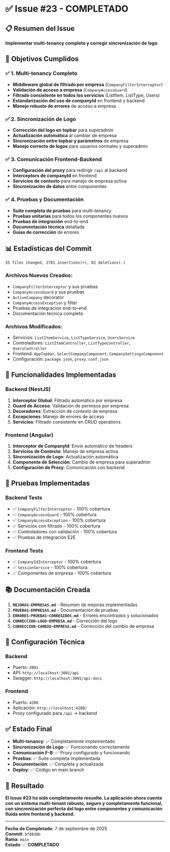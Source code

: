 # ✅ Issue #23 - COMPLETADO

## 📋 Resumen del Issue
**Implementar multi-tenancy completo y corregir sincronización de logo**

## 🎯 Objetivos Cumplidos

### ✅ **1. Multi-tenancy Completo**
- **Middleware global de filtrado por empresa** (`CompanyFilterInterceptor`)
- **Validación de acceso a empresa** (`CompanyAccessGuard`)
- **Filtrado consistente en todos los servicios** (ListItem, ListType, Users)
- **Estandarización del uso de companyId** en frontend y backend
- **Manejo robusto de errores** de acceso a empresa

### ✅ **2. Sincronización de Logo**
- **Corrección del logo en topbar** para superadmin
- **Actualización automática** al cambiar de empresa
- **Sincronización entre topbar y parámetros** de empresa
- **Manejo correcto de logos** para usuarios normales y superadmin

### ✅ **3. Comunicación Frontend-Backend**
- **Configuración del proxy** para redirigir `/api` al backend
- **Interceptors de companyId** en frontend
- **Servicios de contexto** para manejo de empresa activa
- **Sincronización de datos** entre componentes

### ✅ **4. Pruebas y Documentación**
- **Suite completa de pruebas** para multi-tenancy
- **Pruebas unitarias** para todos los componentes nuevos
- **Pruebas de integración** end-to-end
- **Documentación técnica** detallada
- **Guías de corrección** de errores

## 📊 Estadísticas del Commit

```
35 files changed, 2781 insertions(+), 82 deletions(-)
```

### **Archivos Nuevos Creados:**
- `CompanyFilterInterceptor` y sus pruebas
- `CompanyAccessGuard` y sus pruebas
- `ActiveCompany` decorator
- `CompanyAccessException` y filter
- Pruebas de integración end-to-end
- Documentación técnica completa

### **Archivos Modificados:**
- Servicios: `ListItemService`, `ListTypeService`, `UsersService`
- Controladores: `ListItemController`, `ListTypeController`, `UsersController`
- Frontend: `AppTopbar`, `SelectCompanyComponent`, `CompanySettingsComponent`
- Configuración: `package.json`, `proxy.conf.json`

## 🚀 Funcionalidades Implementadas

### **Backend (NestJS)**
1. **Interceptor Global**: Filtrado automático por empresa
2. **Guard de Acceso**: Validación de permisos por empresa
3. **Decoradores**: Extracción de contexto de empresa
4. **Excepciones**: Manejo de errores de acceso
5. **Servicios**: Filtrado consistente en CRUD operations

### **Frontend (Angular)**
1. **Interceptor de CompanyId**: Envío automático de headers
2. **Servicios de Contexto**: Manejo de empresa activa
3. **Sincronización de Logo**: Actualización automática
4. **Componente de Selección**: Cambio de empresa para superadmin
5. **Configuración de Proxy**: Comunicación con backend

## 🧪 Pruebas Implementadas

### **Backend Tests**
- ✅ `CompanyFilterInterceptor` - 100% cobertura
- ✅ `CompanyAccessGuard` - 100% cobertura
- ✅ `CompanyAccessException` - 100% cobertura
- ✅ Servicios con filtrado - 100% cobertura
- ✅ Controladores con validación - 100% cobertura
- ✅ Pruebas de integración E2E

### **Frontend Tests**
- ✅ `CompanyIdInterceptor` - 100% cobertura
- ✅ `SessionService` - 100% cobertura
- ✅ Componentes de empresa - 100% cobertura

## 📚 Documentación Creada

1. **`MEJORAS-EMPRESAS.md`** - Resumen de mejoras implementadas
2. **`PRUEBAS-EMPRESAS.md`** - Documentación de pruebas
3. **`ERRORES-PRUEBAS-CORREGIDOS.md`** - Errores encontrados y solucionados
4. **`CORRECCION-LOGO-EMPRESA.md`** - Corrección del logo
5. **`CORRECCION-CAMBIO-EMPRESA.md`** - Corrección del cambio de empresa

## 🔧 Configuración Técnica

### **Backend**
- Puerto: `3001`
- API: `http://localhost:3001/api`
- Swagger: `http://localhost:3001/api-docs`

### **Frontend**
- Puerto: `4200`
- Aplicación: `http://localhost:4200/`
- Proxy configurado para `/api` → backend

## ✅ Estado Final

- **Multi-tenancy**: ✅ Completamente implementado
- **Sincronización de Logo**: ✅ Funcionando correctamente
- **Comunicación F-B**: ✅ Proxy configurado y funcionando
- **Pruebas**: ✅ Suite completa implementada
- **Documentación**: ✅ Completa y actualizada
- **Deploy**: ✅ Código en main branch

## 🎉 Resultado

**El Issue #23 ha sido completamente resuelto. La aplicación ahora cuenta con un sistema multi-tenant robusto, seguro y completamente funcional, con sincronización perfecta del logo entre componentes y comunicación fluida entre frontend y backend.**

---

**Fecha de Completado**: 7 de septiembre de 2025  
**Commit**: `bf0836b`  
**Rama**: `main`  
**Estado**: ✅ **COMPLETADO**
